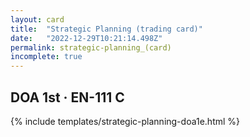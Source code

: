 ```yaml
---
layout: card
title:  "Strategic Planning (trading card)"
date:   "2022-12-29T10:21:14.498Z"
permalink: strategic-planning_(card)
incomplete: true
---
```


## DOA 1st &middot; EN-111 C

{% include templates/strategic-planning-doa1e.html %}
